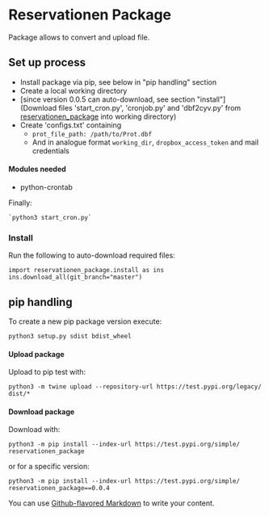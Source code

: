 # Reservationen Package

Package allows to convert and upload file.

## Set up process

* Install package via pip, see below in "pip handling" section
* Create a local working directory
* [since version 0.0.5 can auto-download, see section "install"] (Download files 'start_cron.py', 'cronjob.py' and 'dbf2cyv.py' from [reservationen_package](https://github.com/cyrilwelschen/reservationen_package) into working directory)
* Create 'configs.txt' containing
    * `prot_file_path: /path/to/Prot.dbf`
    * And in analogue format `working_dir`, `dropbox_access_token` and mail credentials
    
#### Modules needed

* python-crontab

Finally:

    `python3 start_cron.py`

### Install

Run the following to auto-download required files:

    import reservationen_package.install as ins
    ins.download_all(git_branch="master")

## pip handling

To create a new pip package version execute:

`python3 setup.py sdist bdist_wheel`

#### Upload package
Upload to pip test with:

`python3 -m twine upload --repository-url https://test.pypi.org/legacy/ dist/*`


#### Download package
Download with:

`python3 -m pip install --index-url https://test.pypi.org/simple/ reservationen_package`

or for a specific version:

`python3 -m pip install --index-url https://test.pypi.org/simple/ reservationen_package==0.0.4`

You can use
[Github-flavored Markdown](https://guides.github.com/features/mastering-markdown/)
to write your content.
